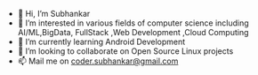 - 👋 Hi, I’m Subhankar
- 👀 I’m interested in various fields of computer science including AI/ML,BigData, FullStack ,Web Development ,Cloud Computing
- 🌱 I’m currently learning Android Development
- 💞️ I’m looking to collaborate on Open Source Linux projects
- 📫 Mail me on coder.subhankar@gmail.com

<!---
subhankar-biswas-dot/subhankar-biswas-dot is a ✨ special ✨ repository because its `README.md` (this file) appears on your GitHub profile.
You can click the Preview link to take a look at your changes.
--->
